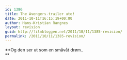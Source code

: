 ```yaml
---
id: 1386
title: The Avengers-trailer ute!
date: 2011-10-11T16:15:19+00:00
author: Hans-Kristian Rangnes
layout: revision
guid: http://filmbloggen.net/2011/10/11/1385-revision/
permalink: /2011/10/11/1385-revision/
---
```

**Og den ser ut som en småvåt drøm..  
**